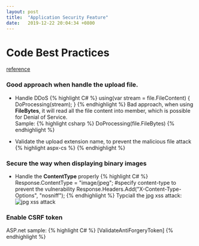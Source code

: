 ```yaml
---
layout: post
title:  "Application Security Feature"
date:   2019-12-22 20:04:34 +0800
---
```


# Code Best Practices
[reference](https://github.com/DevExpress/aspnet-security-bestpractices/tree/master/SecurityBestPractices.WebForms) <br>

### Good approach when handle the upload file.
* Handle DDoS
{% highlight C# %}
using(var stream = file.FileContent)
{
    DoProcessing(stream);
}
{% endhighlight %}
Bad approach, when using <strong>FileBytes</strong>, it will read all the file content into member, which is possible for Denial of Service.<br>
Sample:
{% highlight csharp %}
DoProcessing(file.FileBytes)
{% endhighlight %}

* Validate the upload extension name, to prevent the malicious file attack
{% highlight aspx-cs %}
<validationsettings allowedfileextensions=".jpg,.png"></validationsettings>
{% endhighlight %}

### Secure the way when displaying binary images
* Handle the <strong>ContentType</strong> properly
{% highlight C# %}
Response.ContentType = "image/jpeg"; #specify content-type to prevent the vulnerability
Response.Headers.Add("X-Content-Type-Options", "nosniff");
{% endhighlight %}
Typciall the jpg xss attack:
![jpg xss attack]({{site.baseurl}}/assets/images/jpg-xss.jpg)


### Enable CSRF token
ASP.net sample:
{% highlight C# %}
[ValidateAntiForgeryToken]
{% endhighlight %}